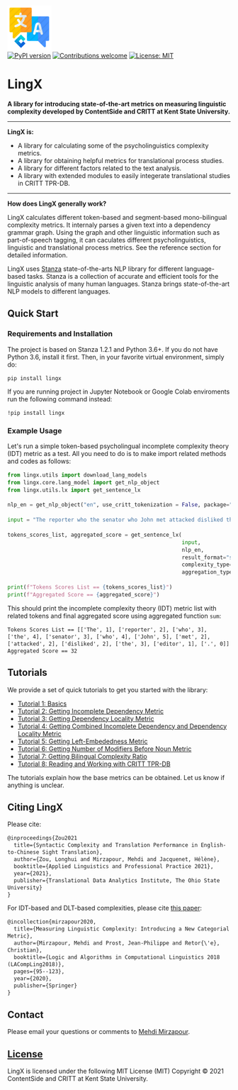 ![LingX](https://github.com/ContentSide/lingx/blob/master/resources/emblem/lingx.png)  
[![PyPI version](https://badge.fury.io/py/lingx.svg)](https://badge.fury.io/py/lingx)
[![Contributions welcome](https://img.shields.io/badge/contributions-welcome-brightgreen.svg)](CONTRIBUTING.md)
[![License: MIT](https://img.shields.io/badge/License-MIT-brightgreen.svg)](https://opensource.org/licenses/MIT)
# LingX

**A library for introducing state-of-the-art metrics on measuring linguistic complexity developed by ContentSide and CRITT at Kent State University.**

---

**LingX is:**  

- A library for calculating some of the psycholinguistics complexity metrics.  
- A library for obtaining helpful metrics for translational process studies.  
- A library for different factors related to the text analysis.  
- A library with extended modules to easily integerate translational studies in CRITT TPR-DB.  

---

**How does LingX generally work?**

LingX calculates different token-based and segment-based mono-bilingual complexity metrics. It internaly parses a given text into a dependency grammar graph. Using the graph and other linguistic information such as part-of-speech tagging, it can caculates different psycholinguistics, linguistic and translational process metrics. See the reference section for detailed information.  

LingX uses [Stanza](https://stanfordnlp.github.io/stanza/) state-of-the-arts NLP library for different language-based tasks. Stanza is a collection of accurate and efficient tools for the linguistic analysis of many human languages. Stanza brings state-of-the-art NLP models to different languages.

## Quick Start

### Requirements and Installation

The project is based on Stanza 1.2.1 and Python 3.6+. If you do not have Python 3.6, install it first. Then, in your favorite virtual environment, simply do:

```
pip install lingx
```
If you are running project in Jupyter Notebook or Google Colab enviroments run the following command instead:  
```
!pip install lingx
```

### Example Usage

Let's run a simple token-based psycholingual incomplete complexity theory (IDT) metric as a test. All you need to do is to make import related methods and codes as follows:

```python
from lingx.utils import download_lang_models
from lingx.core.lang_model import get_nlp_object
from lingx.utils.lx import get_sentence_lx

nlp_en = get_nlp_object("en", use_critt_tokenization = False, package="partut")

input = "The reporter who the senator who John met attacked disliked the editor."

tokens_scores_list, aggregated_score = get_sentence_lx(
                                                       input,
                                                       nlp_en,
                                                       result_format="segment",
                                                       complexity_type="idt", 
                                                       aggregation_type="sum")

print(f"Tokens Scores List == {tokens_scores_list}")
print(f"Aggregated Score == {aggregated_score}")

```
This should print the incomplete complexity theory (IDT) metric list with related tokens and final aggregated score using aggregated function `sum`:

```console
Tokens Scores List == [['The', 1], ['reporter', 2], ['who', 3], ['the', 4], ['senator', 3], ['who', 4], ['John', 5], ['met', 2], ['attacked', 2], ['disliked', 2], ['the', 3], ['editor', 1], ['.', 0]]
Aggregated Score == 32
```

## Tutorials

We provide a set of quick tutorials to get you started with the library:

* [Tutorial 1: Basics](resources/docs/TUTORIAL_1_BASICS.md)
* [Tutorial 2: Getting Incomplete Dependency Metric](resources/docs/TUTORIAL_2_IDT.md)
* [Tutorial 3: Getting Dependency Locality Metric](resources/docs/TUTORIAL_3_DLT.md)
* [Tutorial 4: Getting Combined Incomplete Dependency and Dependency Locality Metric](resources/docs/TUTORIAL_4_IDT_DLT.md)
* [Tutorial 5: Getting Left-Embededness Metric](resources/docs/TUTORIAL_5_LE.md)
* [Tutorial 6: Getting Number of Modifiers Before Noun Metric](resources/docs/TUTORIAL_6_MBN.md)
* [Tutorial 7: Getting Bilingual Complexity Ratio](resources/docs/TUTORIAL_7_BCR.md)
* [Tutorial 8: Reading and Working with CRITT TPR-DB ](resources/docs/TUTORIAL_8_CRITT.md)

The tutorials explain how the base metrics can be obtained. Let us know if anything is unclear.



## Citing LingX

Please cite:

```
@inproceedings{Zou2021
  title={Syntactic Complexity and Translation Performance in English-to-Chinese Sight Translation},
  author={Zou, Longhui and Mirzapour, Mehdi and Jacquenet, Hélène},
  booktitle={Applied Linguistics and Professional Practice 2021},
  year={2021},
  publisher={Translational Data Analytics Institute, The Ohio State University}
}
```

For IDT-based and DLT-based complexities, please cite [this paper](https://hal.archives-ouvertes.fr/hal-02146506/document):

```
@incollection{mirzapour2020,
  title={Measuring Linguistic Complexity: Introducing a New Categorial Metric},
  author={Mirzapour, Mehdi and Prost, Jean-Philippe and Retor{\'e}, Christian},
  booktitle={Logic and Algorithms in Computational Linguistics 2018 (LACompLing2018)},
  pages={95--123},
  year={2020},
  publisher={Springer}
}
```

## Contact

Please email your questions or comments to [Mehdi Mirzapour](https://sites.google.com/view/mehdimirzapour/contact).

## [License](/LICENSE)

LingX is licensed under the following MIT License (MIT) Copyright © 2021 ContentSide and CRITT at Kent State University.

